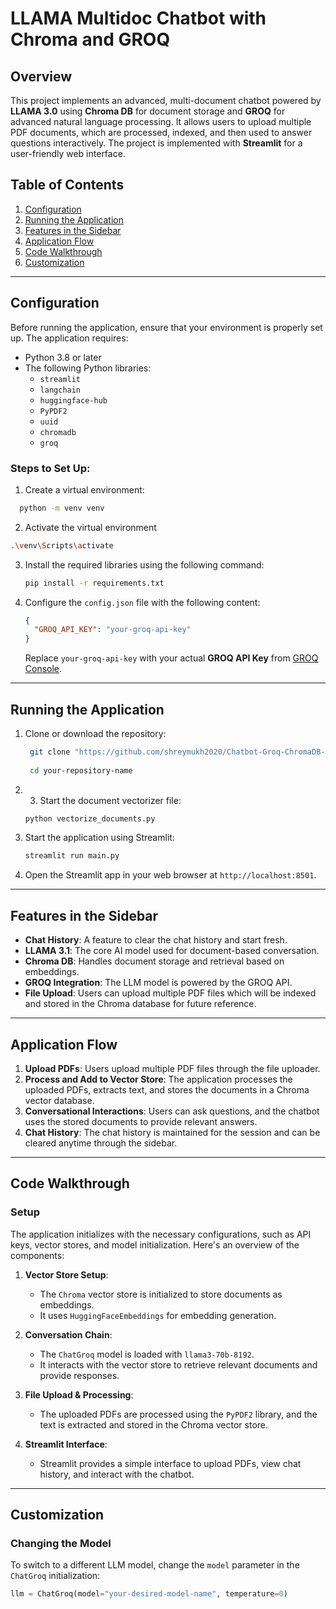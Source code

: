 # LLAMA Multidoc Chatbot with Chroma and GROQ

## Overview

This project implements an advanced, multi-document chatbot powered by **LLAMA 3.0** using **Chroma DB** for document storage and **GROQ** for advanced natural language processing. 
It allows users to upload multiple PDF documents, which are processed, indexed, and then used to answer questions interactively. The project is implemented with **Streamlit** for a user-friendly web interface.

## Table of Contents

1. [Configuration](#configuration)
2. [Running the Application](#running-the-application)
3. [Features in the Sidebar](#features-in-the-sidebar)
4. [Application Flow](#application-flow)
5. [Code Walkthrough](#code-walkthrough)
6. [Customization](#customization)

---

## Configuration

Before running the application, ensure that your environment is properly set up. The application requires:

- Python 3.8 or later
- The following Python libraries:
  - `streamlit`
  - `langchain`
  - `huggingface-hub`
  - `PyPDF2`
  - `uuid`
  - `chromadb`
  - `groq`

### Steps to Set Up:

1. Create a virtual environment:
 ```bash
   python -m venv venv
 ```

2. Activate the virtual environment
```bash
.\venv\Scripts\activate

```

3. Install the required libraries using the following command:

    ```bash
   pip install -r requirements.txt
    ```

4. Configure the `config.json` file with the following content:

    ```json
    {
      "GROQ_API_KEY": "your-groq-api-key"
    }
    ```
   Replace `your-groq-api-key` with your actual **GROQ API Key** from [GROQ Console](https://console.groq.com).

---

## Running the Application

1. Clone or download the repository:

   ```bash
    git clone "https://github.com/shreymukh2020/Chatbot-Groq-ChromaDB-LLAMA3.1.git"
    
    cd your-repository-name
    ```
   
2. 3. Start the document vectorizer file:
    ```bash
    python vectorize_documents.py

    ```

3. Start the application using Streamlit:
    ```bash
    streamlit run main.py
    ```

4. Open the Streamlit app in your web browser at `http://localhost:8501`.

---

## Features in the Sidebar

- **Chat History**: A feature to clear the chat history and start fresh.
- **LLAMA 3.1**: The core AI model used for document-based conversation.
- **Chroma DB**: Handles document storage and retrieval based on embeddings.
- **GROQ Integration**: The LLM model is powered by the GROQ API.
- **File Upload**: Users can upload multiple PDF files which will be indexed and stored in the Chroma database for future reference.

---

## Application Flow

1. **Upload PDFs**: Users upload multiple PDF files through the file uploader.
2. **Process and Add to Vector Store**: The application processes the uploaded PDFs, extracts text, and stores the documents in a Chroma vector database.
3. **Conversational Interactions**: Users can ask questions, and the chatbot uses the stored documents to provide relevant answers.
4. **Chat History**: The chat history is maintained for the session and can be cleared anytime through the sidebar.

---

## Code Walkthrough

### Setup

The application initializes with the necessary configurations, such as API keys, vector stores, and model initialization. Here's an overview of the components:

1. **Vector Store Setup**:
    - The `Chroma` vector store is initialized to store documents as embeddings.
    - It uses `HuggingFaceEmbeddings` for embedding generation.

2. **Conversation Chain**:
    - The `ChatGroq` model is loaded with `llama3-70b-8192`.
    - It interacts with the vector store to retrieve relevant documents and provide responses.

3. **File Upload & Processing**:
    - The uploaded PDFs are processed using the `PyPDF2` library, and the text is extracted and stored in the Chroma vector store.

4. **Streamlit Interface**:
    - Streamlit provides a simple interface to upload PDFs, view chat history, and interact with the chatbot.

---

## Customization

### Changing the Model

To switch to a different LLM model, change the `model` parameter in the `ChatGroq` initialization:

```python
llm = ChatGroq(model="your-desired-model-name", temperature=0)
